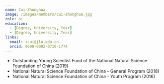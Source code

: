 ```yaml
---
name: Cui-Zhonghua
image: /images/members/cui-zhonghua.jpg
role: pi
education:
  - [Degree, University, Year]
  - [Degree, University, Year]
links:
  email: zcui@jlu.edu.cn
  orcid: 0000-0002-0710-1774
---
```


- Outstanding Young Scientist Fund of the National Natural Science Foundation of China (2019)
- National Natural Science Foundation of China - General Program (2018)
- National Natural Science Foundation of China - Youth Program (2016)
